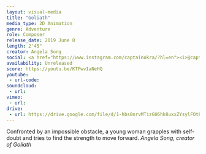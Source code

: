```yaml
---
layout: visual-media
title: "Goliath"
media_type: 2D Animation
genre: Adventure
role: Composer
release_date: 2019 June 8
length: 2'45"
creator: Angela Song
social: <a href="https://www.instagram.com/captainokra/?hl=en"><i>@captainokra</i></a>
availability: Unreleased
score: https://youtu.be/KTPwv1aNeHQ
youtube:
 - url-code:
soundcloud: 
 - url:
vimeo:
 - url:
drive:
 - url: https://drive.google.com/file/d/1-hbs8nrvMTizGU6hk8uxxZYsylFOtEap/preview
---
```


<span class="teaser">Confronted by an impossible obstacle, a young woman grapples with self-doubt and tries to find the strength to move forward.</span>
<cite>Angela Song, creator of _Goliath_</cite>